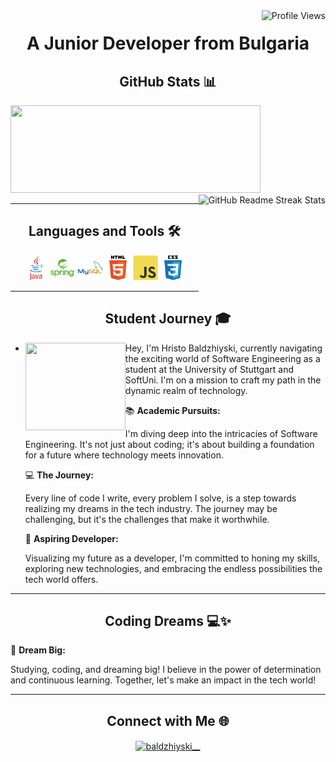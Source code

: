 <div align="right">
  <img src="https://komarev.com/ghpvc/?username=baldzhiyski&label=Profile%20Views&color=0e75b6&style=flat" alt="Profile Views">
</div>

<!-- Set margin-top to adjust the position -->
<div style="margin-top: -20px;">
  <h1 align="center">A Junior Developer from Bulgaria</h1>

  <h2 align="center">GitHub Stats 📊</h2>

  <p align="left">
    <img src="https://github-readme-stats.vercel.app/api?username=baldzhiyski&hide=stars&show_icons=true&theme=dracula&line_height=20"
         style="height: 140px; width: 400px;">
   <!-- GitHub Readme Streak Stats -->
    <img src="http://github-readme-streak-stats.herokuapp.com?user=baldzhiyski&theme=dark&background=0D1117&ring=28CAE7&fire=28CAE7&border=666666&sideNums=28CAE7&currStreakLabel=28CAE7" 
alt="GitHub Readme Streak Stats" align="right" style="height: 160px;">

  </p>

  <hr>

  <h2 align="center">Languages and Tools 🛠️</h2>

  <p align="center">
    <div align="center">
      <code><img height="40" src="https://raw.githubusercontent.com/devicons/devicon/master/icons/java/java-original-wordmark.svg"></code>
      <code><img height="40" src="https://raw.githubusercontent.com/devicons/devicon/master/icons/spring/spring-original-wordmark.svg"></code>
      <code><img height="40" src="https://raw.githubusercontent.com/devicons/devicon/master/icons/mysql/mysql-original-wordmark.svg"></code>
      <code><img height="40" src="https://raw.githubusercontent.com/devicons/devicon/master/icons/html5/html5-original-wordmark.svg"></code>
      <code><img height="40" src="https://raw.githubusercontent.com/devicons/devicon/master/icons/javascript/javascript-original.svg"></code>
      <code><img height="40" src="https://raw.githubusercontent.com/devicons/devicon/master/icons/css3/css3-original-wordmark.svg"></code>
    </div>
  </p>

  <hr>

  <h2 align="center">Student Journey 🎓</h2>

  - <div>
     <img width="160" height="140" align='left' src="https://github.com/baldzhiyski/baldzhiyski/assets/143875511/017540a4-57c3-4b4e-a2ac-c6065898a68f" >
      
      Hey, I'm Hristo Baldzhiyski, currently navigating the exciting world of Software Engineering as a student at the University of Stuttgart and SoftUni. I'm on a mission to craft my path in the dynamic realm of technology.

      📚 **Academic Pursuits:**
      
      I'm diving deep into the intricacies of Software Engineering. It's not just about coding; it's about building a foundation for a future where technology meets innovation.

      💻 **The Journey:**
      
      Every line of code I write, every problem I solve, is a step towards realizing my dreams in the tech industry. The journey may be challenging, but it's the challenges that make it worthwhile.

      🚀 **Aspiring Developer:**
      
      Visualizing my future as a developer, I'm committed to honing my skills, exploring new technologies, and embracing the endless possibilities the tech world offers.

  <hr>

  <h2 align="center">Coding Dreams 💻✨</h2>

  🌟 **Dream Big:**
      
  Studying, coding, and dreaming big! I believe in the power of determination and continuous learning. Together, let's make an impact in the tech world!

  <hr>

  <h2 align="center">Connect with Me 🌐</h2>

  <p align="center">
    <a href="https://instagram.com/baldzhiyski__" target="blank"><img align="center" src="https://raw.githubusercontent.com/rahuldkjain/github-profile-readme-generator/master/src/images/icons/Social/instagram.svg" alt="baldzhiyski__" height="30" width="40" /></a>
  </p>
</div>
